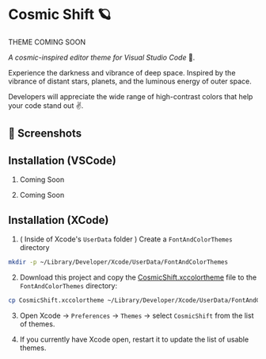 # Cosmic Shift 🪐

THEME COMING SOON

_A cosmic-inspired editor theme for Visual Studio Code_ 👾.

Experience the darkness and vibrance of deep space. Inspired by the vibrance of distant stars, planets, and the luminous energy of outer space.

Developers will appreciate the wide range of high-contrast colors that help your code stand out ✌️.

## 📸 Screenshots

## Installation (VSCode)

1. Coming Soon

2. Coming Soon

## Installation (XCode)

1. ( Inside of Xcode's `UserData` folder )  Create a `FontAndColorThemes` directory

```sh
mkdir -p ~/Library/Developer/Xcode/UserData/FontAndColorThemes
```
2. Download this project and copy the [CosmicShift.xccolortheme](./CosmicShift.xccolortheme) file to the `FontAndColorThemes` directory:

```sh
cp CosmicShift.xccolortheme ~/Library/Developer/Xcode/UserData/FontAndColorThemes/
```

3. Open Xcode -> `Preferences` -> `Themes` -> select `CosmicShift` from the list of themes.

4. If you currently have Xcode open, restart it to update the list of usable themes.


